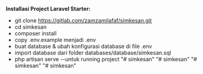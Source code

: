 <b>Installasi Project Laravel Starter:</b>

- git clone https://gitlab.com/zamzamilafaf/simkesan.git
- cd simkesan
- composer install
- copy .env.example menjadi .env
- buat database & ubah konfigurasi database di file .env
- import database dari folder databases/database/simkesan.sql
- php artisan serve --untuk running project
"# simkesan" 
"# simkesan" 
"# simkesan" 
"# simkesan" 
